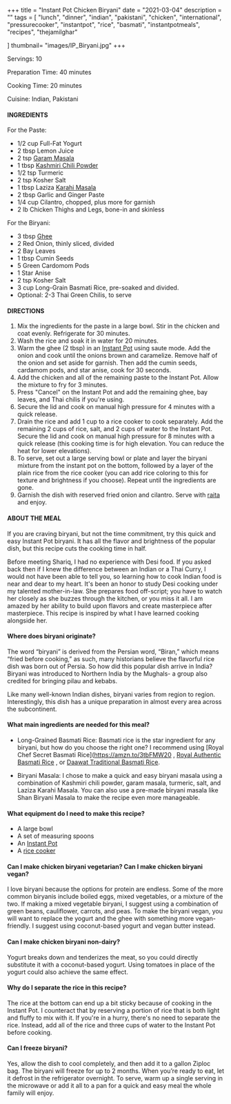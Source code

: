 +++
title = "Instant Pot Chicken Biryani"
date = "2021-03-04"
description = ""
tags = [
    "lunch",
    "dinner",
    "indian",
    "pakistani",
    "chicken",
    "international",
    "pressurecooker",
    "instantpot",
    "rice",
    "basmati",
    "instantpotmeals",
    "recipes",
    "thejamilghar"
  
]
thumbnail= "images/IP_Biryani.jpg"
+++

Servings: 10 <!--more-->

Preparation Time: 40 minutes 

Cooking Time: 20 minutes 

Cuisine: Indian, Pakistani

#### INGREDIENTS 

For the Paste:

* 1/2 cup Full-Fat Yogurt 
* 2 tbsp Lemon Juice
* 2 tsp [Garam Masala](https://amzn.to/3u0tvEX) 
* 1 tbsp [Kashmiri Chili Powder](https://amzn.to/3jP2lMC)
* 1/2 tsp Turmeric
* 2 tsp Kosher Salt 
* 1 tbsp Laziza [Karahi Masala](https://amzn.to/2MYzcmx)
* 2 tbsp Garlic and Ginger Paste 
* 1/4 cup Cilantro, chopped, plus more for garnish
* 2 lb Chicken Thighs and Legs, bone-in and skinless 

For the Biryani: 

* 3 tbsp [Ghee](https://amzn.to/2ZkJkrW) 
* 2 Red Onion, thinly sliced, divided
* 2 Bay Leaves
* 1 tbsp Cumin Seeds
* 5 Green Cardomom Pods
* 1 Star Anise
* 2 tsp Kosher Salt 
* 3 cup Long-Grain Basmati Rice, pre-soaked and divided. 
* Optional: 2-3 Thai Green Chilis, to serve 

#### DIRECTIONS 

1. Mix the ingredients for the paste in a large bowl. Stir in the chicken and coat evenly. Refrigerate for 30 minutes. 
2. Wash the rice and soak it in water for 20 minutes. 
3. Warm the ghee (2 tbsp) in an [Instant Pot](https://amzn.to/3qfNYCZ) using saute mode. Add the onion and cook until the onions brown and caramelize. Remove half of the onion and set aside for garnish. Then add the cumin seeds, cardamom pods, and star anise, cook for 30 seconds. 
4. Add the chicken and all of the remaining paste to the Instant Pot. Allow the mixture to fry for 3 minutes. 
5. Press "Cancel" on the Instant Pot and add the remaining ghee, bay leaves, and Thai chilis if you're using.
6. Secure the lid and cook on manual high pressure for 4 minutes with a quick release. 
7. Drain the rice and add 1 cup to a rice cooker to cook separately. Add the remaining 2 cups of rice, salt, and 2 cups of water to the Instant Pot. Secure the lid and cook on manual high pressure for 8 minutes with a quick release (this cooking time is for high elevation. You can reduce the heat for lower elevations). 
8. To serve, set out a large serving bowl or plate and layer the biryani mixture from the instant pot on the bottom, followed by a layer of the plain rice from the rice cooker (you can add rice coloring to this for texture and brightness if you choose). Repeat until the ingredients are gone. 
9. Garnish the dish with reserved fried onion and cilantro. Serve with [raita](https://www.jamilghar.com/recipe/raita/) and enjoy. 

#### ABOUT THE MEAL

If you are craving biryani, but not the time commitment, try this quick and easy Instant Pot biryani. It has all the flavor and brightness of the popular dish, but this recipe cuts the cooking time in half.  

Before meeting Shariq, I had no experience with Desi food. If you asked back then if I knew the difference between an Indian or a Thai Curry, I would not have been able to tell you, so learning how to cook Indian food is near and dear to my heart. It's been an honor to study Desi cooking under my talented mother-in-law. She prepares food off-script; you have to watch her closely as she buzzes through the kitchen, or you miss it all. I am amazed by her ability to build upon flavors and create masterpiece after masterpiece. This recipe is inspired by what I have learned cooking alongside her.

#### Where does biryani originate? 

The word “biryani” is derived from the Persian word, “Biran,” which means “fried before cooking,” as such, many historians believe the flavorful rice dish was born out of Persia. So how did this popular dish arrive in India? Biryani was introduced to Northern India by the Mughals- a group also credited for bringing pilau and kebabs.

Like many well-known Indian dishes, biryani varies from region to region. Interestingly, this dish has a unique preparation in almost every area across the subcontinent. 

#### What main ingredients are needed for this meal?

* Long-Grained Basmati Rice: Basmati rice is the star ingredient for any biryani, but how do you choose the right one? I recommend using [Royal Chef Secret Basmati Rice](https://amzn.to/3tbFMW20 , [Royal Authentic Basmati Rice](https://amzn.to/3cuai6I) , or [Daawat Traditional Basmati Rice](https://amzn.to/2PSJxRL). 

* Biryani Masala: I chose to make a quick and easy biryani masala using a combination of Kashmiri chili powder, garam masala, turmeric, salt, and Laziza Karahi Masala. You can also use a pre-made biryani masala like Shan Biryani Masala to make the recipe even more manageable. 

#### What equipment do I need to make this recipe?

* A large bowl 
* A set of measuring spoons
* An [Instant Pot](https://amzn.to/3rJDIEg) 
* A [rice cooker](https://amzn.to/2OJpyED)

#### Can I make chicken biryani vegetarian? Can I make chicken biryani vegan? 

I love biryani because the options for protein are endless. Some of the more common biryanis include boiled eggs, mixed vegetables, or a mixture of the two. If making a mixed vegetable biryani, I suggest using a combination of green beans, cauliflower, carrots, and peas. To make the biryani vegan, you will want to replace the yogurt and the ghee with something more vegan-friendly. I suggest using coconut-based yogurt and vegan butter instead. 

#### Can I make chicken biryani non-dairy? 

Yogurt breaks down and tenderizes the meat, so you could directly substitute it with a coconut-based yogurt. Using tomatoes in place of the yogurt could also achieve the same effect. 

#### Why do I separate the rice in this recipe? 

The rice at the bottom can end up a bit sticky because of cooking in the Instant Pot. I counteract that by reserving a portion of rice that is both light and fluffy to mix with it. If you're in a hurry, there's no need to separate the rice. Instead, add all of the rice and three cups of water to the Instant Pot before cooking. 

#### Can I freeze biryani?

Yes, allow the dish to cool completely, and then add it to a gallon Ziploc bag. The biryani will freeze for up to 2 months. When you’re ready to eat, let it defrost in the refrigerator overnight. To serve, warm up a single serving in the microwave or add it all to a pan for a quick and easy meal the whole family will enjoy.
